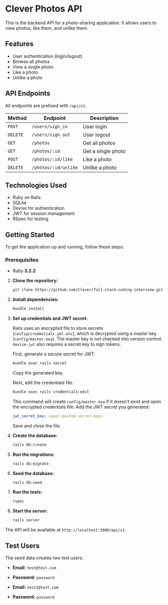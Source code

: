 # Clever Photos API

This is the backend API for a photo-sharing application. It allows users to view photos, like them, and unlike them.

## Features

- User authentication (login/logout)
- Browse all photos
- View a single photo
- Like a photo
- Unlike a photo

## API Endpoints

All endpoints are prefixed with `/api/v1`.

| Method   | Endpoint             | Description        |
| -------- | -------------------- | ------------------ |
| `POST`   | `/users/sign_in`     | User login         |
| `DELETE` | `/users/sign_out`    | User logout        |
| `GET`    | `/photos`            | Get all photos     |
| `GET`    | `/photos/:id`        | Get a single photo |
| `POST`   | `/photos/:id/like`   | Like a photo       |
| `DELETE` | `/photos/:id/unlike` | Unlike a photo     |

## Technologies Used

- Ruby on Rails
- SQLite
- Devise for authentication
- JWT for session management
- RSpec for testing

## Getting Started

To get the application up and running, follow these steps:

### Prerequisites

- Ruby **3.2.2**

1. **Clone the repository:**

   ```bash
   git clone https://github.com/Clever/full-stack-coding-interview.git
   ```

2. **Install dependencies:**

   ```bash
   bundle install
   ```

3. **Set up credentials and JWT secret:**

   Rails uses an encrypted file to store secrets (`config/credentials.yml.enc`), which is decrypted using a master key (`config/master.key`). The master key is not checked into version control. `devise-jwt` also requires a secret key to sign tokens.

   First, generate a secure secret for JWT:

   ```bash
   bundle exec rails secret
   ```

   Copy the generated key.

   Next, edit the credentials file:

   ```bash
   bundle exec rails credentials:edit
   ```

   This command will create `config/master.key` if it doesn't exist and open the encrypted credentials file. Add the JWT secret you generated:

   ```yaml
   jwt_secret_key: <your-pasted-secret-key>
   ```

   Save and close the file.

4. **Create the database:**

   ```bash
   rails db:create
   ```

5. **Run the migrations:**

   ```bash
   rails db:migrate
   ```

6. **Seed the database:**

   ```bash
   rails db:seed
   ```

7. **Run the tests:**

   ```bash
   rspec
   ```

8. **Start the server:**
   ```bash
   rails server
   ```

The API will be available at `http://localhost:3000/api/v1`.

## Test Users

The seed data creates two test users:

- **Email:** `test@test.com`
- **Password:** `password`

- **Email:** `test2@test.com`
- **Password:** `password`
